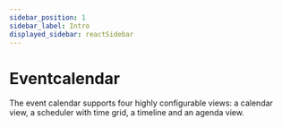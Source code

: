 ```yaml
---
sidebar_position: 1
sidebar_label: Intro
displayed_sidebar: reactSidebar
---
```


# Eventcalendar

The event calendar supports four highly configurable views: a calendar view, a scheduler with time grid, a timeline and an agenda view.
